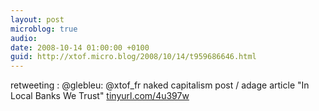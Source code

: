 ```yaml
---
layout: post
microblog: true
audio: 
date: 2008-10-14 01:00:00 +0100
guid: http://xtof.micro.blog/2008/10/14/t959686646.html
---
```

retweeting :  @glebleu: @xtof_fr naked capitalism post / adage article "In Local Banks We Trust" [tinyurl.com/4u397w](http://tinyurl.com/4u397w)
